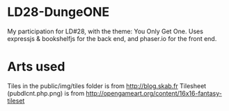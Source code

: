 LD28-DungeONE
=============

My participation for LD#28, with the theme: You Only Get One. Uses expressjs &amp; bookshelfjs for the back end, and phaser.io for the front end.

Arts used
=========
Tiles in the public/img/tiles folder is from http://blog.skab.fr
Tilesheet (pubdlcnt.php.png) is from http://opengameart.org/content/16x16-fantasy-tileset
